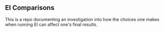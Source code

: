 ## EI Comparisons
This is a repo documenting an investigation into how the choices one makes when running EI can affect one's final results.
